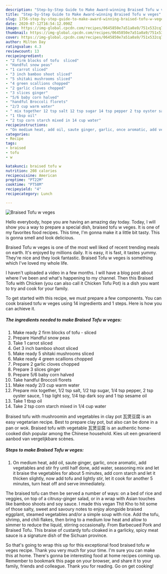 ```yaml
---
description: "Step-by-Step Guide to Make Award-winning Braised Tofu w veges"
title: "Step-by-Step Guide to Make Award-winning Braised Tofu w veges"
slug: 1756-step-by-step-guide-to-make-award-winning-braised-tofu-w-veges
date: 2020-07-12T16:54:12.090Z
image: https://img-global.cpcdn.com/recipes/0645850e7a51a0a9/751x532cq70/braised-tofu-w-veges-recipe-main-photo.jpg
thumbnail: https://img-global.cpcdn.com/recipes/0645850e7a51a0a9/751x532cq70/braised-tofu-w-veges-recipe-main-photo.jpg
cover: https://img-global.cpcdn.com/recipes/0645850e7a51a0a9/751x532cq70/braised-tofu-w-veges-recipe-main-photo.jpg
author: Milton Day
ratingvalue: 4.3
reviewcount: 13
recipeingredient:
- "2 firm blocks of tofu  sliced"
- "Handful snow peas"
- "1 carrot sliced"
- "3 inch bamboo shoot sliced"
- "5 shitaki mushrooms sliced"
- "4 green scallions chopped"
- "2 garlic cloves chopped"
- "3 slices ginger"
- "5/6 baby corn halved"
- "handful Broccoli florets"
- "2/3 cup warm water"
- " mix together 12 tsp salt 12 tsp sugar 14 tsp pepper 2 tsp oyster sauce 1 tsp light soy 14 tsp dark soy and 1 tsp sesame oil"
- "1 tbsp oil"
- "2 tsp corn starch mixed in 14 cup water"
recipeinstructions:
- "On medium heat, add oil, saute ginger, garlic, once aromatic, add vegetables and stir fry until half done, add water, seasoning mix and let it braise the vegetables for about 5 minutes, add corn starch and let it thicken slightly, now add tofu and lightly stir, let it cook for another 5 minutes, turn heat off and serve immediately."
categories:
- Recipe
tags:
- braised
- tofu
- w

katakunci: braised tofu w 
nutrition: 208 calories
recipecuisine: American
preptime: "PT22M"
cooktime: "PT58M"
recipeyield: "4"
recipecategory: Lunch

---
```



![Braised Tofu w veges](https://img-global.cpcdn.com/recipes/0645850e7a51a0a9/751x532cq70/braised-tofu-w-veges-recipe-main-photo.jpg)

Hello everybody, hope you are having an amazing day today. Today, I will show you a way to prepare a special dish, braised tofu w veges. It is one of my favorites food recipes. This time, I'm gonna make it a little bit tasty. This is gonna smell and look delicious.

Braised Tofu w veges is one of the most well liked of recent trending meals on earth. It's enjoyed by millions daily. It is easy, it is fast, it tastes yummy. They're nice and they look fantastic. Braised Tofu w veges is something which I've loved my whole life.

I haven&#39;t uploaded a video in a few months. I will have a blog post about where I&#39;ve been and what&#39;s happening to my channel. Then this Braised Tofu with Chicken (you can also call it Chicken Tofu Pot) is a dish you want to try and cook for your family.


To get started with this recipe, we must prepare a few components. You can cook braised tofu w veges using 14 ingredients and 1 steps. Here is how you can achieve it.

<!--inarticleads1-->

##### The ingredients needed to make Braised Tofu w veges:

1. Make ready 2 firm blocks of tofu - sliced
1. Prepare Handful snow peas
1. Take 1 carrot sliced
1. Get 3 inch bamboo shoot sliced
1. Make ready 5 shitaki mushrooms sliced
1. Make ready 4 green scallions chopped
1. Prepare 2 garlic cloves chopped
1. Prepare 3 slices ginger
1. Prepare 5/6 baby corn halved
1. Take handful Broccoli florets
1. Make ready 2/3 cup warm water
1. Prepare  mix together, 1/2 tsp salt, 1/2 tsp sugar, 1/4 tsp pepper, 2 tsp oyster sauce, 1 tsp light soy, 1/4 tsp dark soy and 1 tsp sesame oil
1. Take 1 tbsp oil
1. Take 2 tsp corn starch mixed in 1/4 cup water


Braised tofu with mushroomin and vegetables in clay pot 瓦煲豆腐 is an easy vegetarian recipe. Best to prepare clay pot, but also can be done in a pan or wok. Braised tofu with vegetable 瓦煲豆腐 is an authentic home-cooked dish popular among the Chinese household. Kies uit een gevarieerd aanbod van vergelijkbare scènes. 

<!--inarticleads2-->

##### Steps to make Braised Tofu w veges:

1. On medium heat, add oil, saute ginger, garlic, once aromatic, add vegetables and stir fry until half done, add water, seasoning mix and let it braise the vegetables for about 5 minutes, add corn starch and let it thicken slightly, now add tofu and lightly stir, let it cook for another 5 minutes, turn heat off and serve immediately.


The braised tofu can then be served a number of ways: on a bed of rice and veggies, on top of a citrusy-ginger salad, or in a wrap with Asian touches like bamboo shoots and soy sauce. I made this vegan Thịt Kho to hit some of those salty, sweet and savoury notes to enjoy alongside braised eggplant, steamed vegetables and/or a simple soup with rice. Add the tofu, shrimp, and chili flakes, then bring to a medium low heat and allow to simmer to reduce the liquid, stirring occasionally. From Barbecued Pork and Braised Tofu. This braise of custardy tofu cloaked in a garlicky, spicy meat sauce is a signature dish of the Sichuan province. 

So that's going to wrap this up for this exceptional food braised tofu w veges recipe. Thank you very much for your time. I'm sure you can make this at home. There's gonna be interesting food at home recipes coming up. Remember to bookmark this page on your browser, and share it to your family, friends and colleague. Thank you for reading. Go on get cooking!
